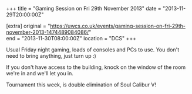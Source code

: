 +++
title = "Gaming Session on Fri 29th November 2013"
date = "2013-11-29T20:00:00Z"

[extra]
original = "https://uwcs.co.uk/events/gaming-session-on-fri-29th-november-2013-1474489084086/"    
end = "2013-11-30T08:00:00Z"
location = "DCS"
+++

Usual Friday night gaming, loads of consoles and PCs to use. You don't need to bring anything, just turn up :)

If you don't have access to the building, knock on the window of the room we're in and we'll let you in.

Tournament this week, is double elimination of Soul Calibur V\!

